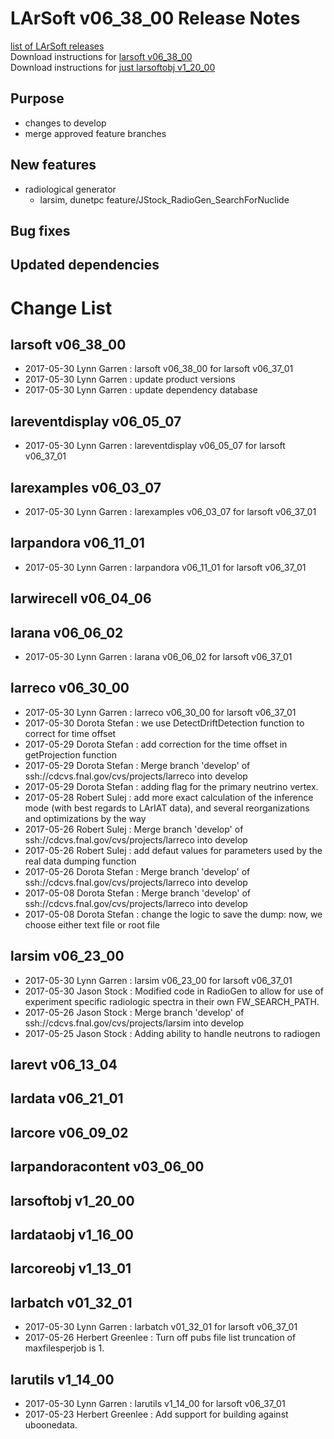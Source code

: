 # LArSoft v06_38_00 Release Notes



[list of LArSoft releases](LArSoft_release_list)  
Download instructions for [larsoft v06_38_00](https://scisoft.fnal.gov/scisoft/bundles/larsoft/v06_38_00/larsoft-v06_38_00.html)  
Download instructions for [just larsoftobj v1_20_00](https://scisoft.fnal.gov/scisoft/bundles/larsoftobj/v1_20_00/larsoftobj-v1_20_00.html)

## Purpose

-   changes to develop
-   merge approved feature branches

## New features

-   radiological generator
    -   larsim, dunetpc feature/JStock_RadioGen_SearchForNuclide

## Bug fixes

## Updated dependencies

# Change List

## larsoft v06_38_00

-   2017-05-30 Lynn Garren : larsoft v06_38_00 for larsoft v06_37_01
-   2017-05-30 Lynn Garren : update product versions
-   2017-05-30 Lynn Garren : update dependency database

## lareventdisplay v06_05_07

-   2017-05-30 Lynn Garren : lareventdisplay v06_05_07 for larsoft v06_37_01

## larexamples v06_03_07

-   2017-05-30 Lynn Garren : larexamples v06_03_07 for larsoft v06_37_01

## larpandora v06_11_01

-   2017-05-30 Lynn Garren : larpandora v06_11_01 for larsoft v06_37_01

## larwirecell v06_04_06

## larana v06_06_02

-   2017-05-30 Lynn Garren : larana v06_06_02 for larsoft v06_37_01

## larreco v06_30_00

-   2017-05-30 Lynn Garren : larreco v06_30_00 for larsoft v06_37_01
-   2017-05-30 Dorota Stefan : we use DetectDriftDetection function to correct for time offset
-   2017-05-29 Dorota Stefan : add correction for the time offset in getProjection function
-   2017-05-29 Dorota Stefan : Merge branch 'develop' of ssh://cdcvs.fnal.gov/cvs/projects/larreco into develop
-   2017-05-29 Dorota Stefan : adding flag for the primary neutrino vertex.
-   2017-05-28 Robert Sulej : add more exact calculation of the inference mode (with best regards to LArIAT data), and several reorganizations and optimizations by the way
-   2017-05-26 Robert Sulej : Merge branch 'develop' of ssh://cdcvs.fnal.gov/cvs/projects/larreco into develop
-   2017-05-26 Robert Sulej : add defaut values for parameters used by the real data dumping function
-   2017-05-26 Dorota Stefan : Merge branch 'develop' of ssh://cdcvs.fnal.gov/cvs/projects/larreco into develop
-   2017-05-08 Dorota Stefan : Merge branch 'develop' of ssh://cdcvs.fnal.gov/cvs/projects/larreco into develop
-   2017-05-08 Dorota Stefan : change the logic to save the dump: now, we choose either text file or root file

## larsim v06_23_00

-   2017-05-30 Lynn Garren : larsim v06_23_00 for larsoft v06_37_01
-   2017-05-30 Jason Stock : Modified code in RadioGen to allow for use of experiment specific radiologic spectra in their own FW_SEARCH_PATH.
-   2017-05-26 Jason Stock : Merge branch 'develop' of ssh://cdcvs.fnal.gov/cvs/projects/larsim into develop
-   2017-05-25 Jason Stock : Adding ability to handle neutrons to radiogen

## larevt v06_13_04

## lardata v06_21_01

## larcore v06_09_02

## larpandoracontent v03_06_00

## larsoftobj v1_20_00

## lardataobj v1_16_00

## larcoreobj v1_13_01

## larbatch v01_32_01

-   2017-05-30 Lynn Garren : larbatch v01_32_01 for larsoft v06_37_01
-   2017-05-26 Herbert Greenlee : Turn off pubs file list truncation of maxfilesperjob is 1.

## larutils v1_14_00

-   2017-05-30 Lynn Garren : larutils v1_14_00 for larsoft v06_37_01
-   2017-05-23 Herbert Greenlee : Add support for building against uboonedata.
